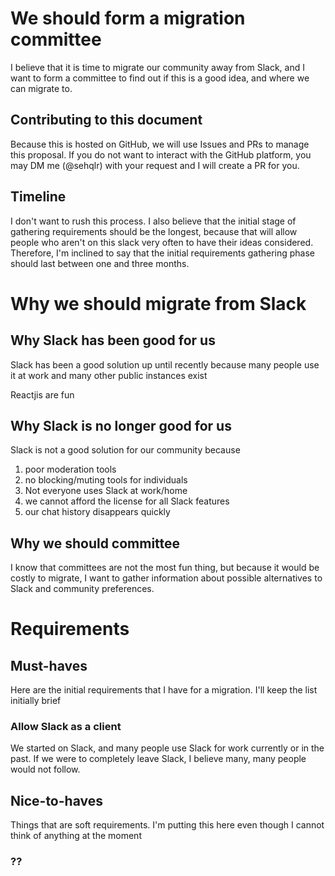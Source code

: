 # We should form a migration committee

I believe that it is time to migrate our community away from Slack,
and I want to form a committee to find out if this is a good idea,
and where we can migrate to.

## Contributing to this document

Because this is hosted on GitHub, we will use Issues and PRs to manage
this proposal. If you do not want to interact with the GitHub platform,
you may DM me (@sehqlr) with your request and I will create a PR for you.

## Timeline

I don't want to rush this process. I also believe that the initial stage
of gathering requirements should be the longest, because that will
allow people who aren't on this slack very often to have their ideas
considered. Therefore, I'm inclined to say that the initial requirements
gathering phase should last between one and three months.

# Why we should migrate from Slack

## Why Slack has been good for us

Slack has been a good solution up until recently because many people
use it at work and many other public instances exist

Reactjis are fun

## Why Slack is no longer good for us

Slack is not a good solution for our community because
1. poor moderation tools
2. no blocking/muting tools for individuals
3. Not everyone uses Slack at work/home
4. we cannot afford the license for all Slack features
5. our chat history disappears quickly

## Why we should committee

I know that committees are not the most fun thing, but because it
would be costly to migrate, I want to gather information about possible
alternatives to Slack and community preferences.

# Requirements

## Must-haves

Here are the initial requirements that I have for a migration. I'll keep
the list initially brief

### Allow Slack as a client

We started on Slack, and many people use Slack for work currently or in
the past. If we were to completely leave Slack, I believe many, many
people would not follow.

## Nice-to-haves

Things that are soft requirements. I'm putting this here even though I
cannot think of anything at the moment

### ??
